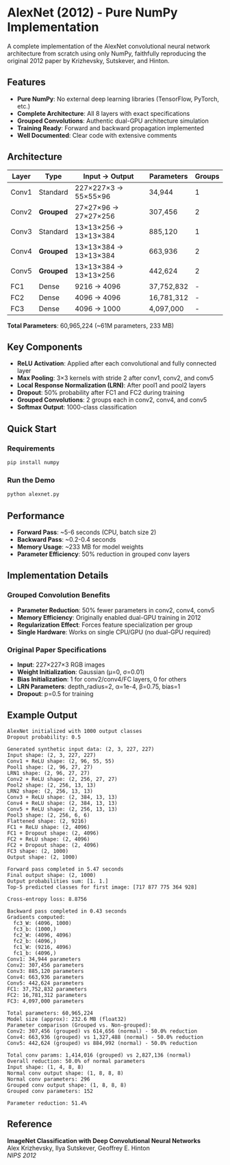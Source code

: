 # AlexNet (2012) - Pure NumPy Implementation

A complete implementation of the AlexNet convolutional neural network architecture from scratch using only NumPy, faithfully reproducing the original 2012 paper by Krizhevsky, Sutskever, and Hinton.

## Features

- **Pure NumPy**: No external deep learning libraries (TensorFlow, PyTorch, etc.)
- **Complete Architecture**: All 8 layers with exact specifications
- **Grouped Convolutions**: Authentic dual-GPU architecture simulation
- **Training Ready**: Forward and backward propagation implemented
- **Well Documented**: Clear code with extensive comments

## Architecture

| Layer | Type | Input → Output | Parameters | Groups |
|-------|------|----------------|------------|---------|
| Conv1 | Standard | 227×227×3 → 55×55×96 | 34,944 | 1 |
| Conv2 | **Grouped** | 27×27×96 → 27×27×256 | 307,456 | 2 |
| Conv3 | Standard | 13×13×256 → 13×13×384 | 885,120 | 1 |
| Conv4 | **Grouped** | 13×13×384 → 13×13×384 | 663,936 | 2 |
| Conv5 | **Grouped** | 13×13×384 → 13×13×256 | 442,624 | 2 |
| FC1 | Dense | 9216 → 4096 | 37,752,832 | - |
| FC2 | Dense | 4096 → 4096 | 16,781,312 | - |
| FC3 | Dense | 4096 → 1000 | 4,097,000 | - |

**Total Parameters**: 60,965,224 (~61M parameters, 233 MB)

## Key Components

- **ReLU Activation**: Applied after each convolutional and fully connected layer
- **Max Pooling**: 3×3 kernels with stride 2 after conv1, conv2, and conv5
- **Local Response Normalization (LRN)**: After pool1 and pool2 layers
- **Dropout**: 50% probability after FC1 and FC2 during training
- **Grouped Convolutions**: 2 groups each in conv2, conv4, and conv5
- **Softmax Output**: 1000-class classification

## Quick Start

### Requirements
```bash
pip install numpy
```

### Run the Demo
```bash
python alexnet.py
```

## Performance

- **Forward Pass**: ~5-6 seconds (CPU, batch size 2)
- **Backward Pass**: ~0.2-0.4 seconds  
- **Memory Usage**: ~233 MB for model weights
- **Parameter Efficiency**: 50% reduction in grouped conv layers

## Implementation Details

### Grouped Convolution Benefits
- **Parameter Reduction**: 50% fewer parameters in conv2, conv4, conv5
- **Memory Efficiency**: Originally enabled dual-GPU training in 2012
- **Regularization Effect**: Forces feature specialization per group
- **Single Hardware**: Works on single CPU/GPU (no dual-GPU required)

### Original Paper Specifications
- **Input**: 227×227×3 RGB images
- **Weight Initialization**: Gaussian (μ=0, σ=0.01)
- **Bias Initialization**: 1 for conv2/conv4/FC layers, 0 for others
- **LRN Parameters**: depth_radius=2, α=1e-4, β=0.75, bias=1
- **Dropout**: p=0.5 for training

## Example Output

```
AlexNet initialized with 1000 output classes
Dropout probability: 0.5

Generated synthetic input data: (2, 3, 227, 227)
Input shape: (2, 3, 227, 227)
Conv1 + ReLU shape: (2, 96, 55, 55)
Pool1 shape: (2, 96, 27, 27)
LRN1 shape: (2, 96, 27, 27)
Conv2 + ReLU shape: (2, 256, 27, 27)
Pool2 shape: (2, 256, 13, 13)
LRN2 shape: (2, 256, 13, 13)
Conv3 + ReLU shape: (2, 384, 13, 13)
Conv4 + ReLU shape: (2, 384, 13, 13)
Conv5 + ReLU shape: (2, 256, 13, 13)
Pool3 shape: (2, 256, 6, 6)
Flattened shape: (2, 9216)
FC1 + ReLU shape: (2, 4096)
FC1 + Dropout shape: (2, 4096)
FC2 + ReLU shape: (2, 4096)
FC2 + Dropout shape: (2, 4096)
FC3 shape: (2, 1000)
Output shape: (2, 1000)

Forward pass completed in 5.47 seconds
Final output shape: (2, 1000)
Output probabilities sum: [1. 1.]
Top-5 predicted classes for first image: [717 877 775 364 928]

Cross-entropy loss: 8.8756

Backward pass completed in 0.43 seconds
Gradients computed:
  fc3_W: (4096, 1000)
  fc3_b: (1000,)
  fc2_W: (4096, 4096)
  fc2_b: (4096,)
  fc1_W: (9216, 4096)
  fc1_b: (4096,)
Conv1: 34,944 parameters
Conv2: 307,456 parameters
Conv3: 885,120 parameters
Conv4: 663,936 parameters
Conv5: 442,624 parameters
FC1: 37,752,832 parameters
FC2: 16,781,312 parameters
FC3: 4,097,000 parameters

Total parameters: 60,965,224
Model size (approx): 232.6 MB (float32)
Parameter comparison (Grouped vs. Non-grouped):
Conv2: 307,456 (grouped) vs 614,656 (normal) - 50.0% reduction
Conv4: 663,936 (grouped) vs 1,327,488 (normal) - 50.0% reduction
Conv5: 442,624 (grouped) vs 884,992 (normal) - 50.0% reduction

Total conv params: 1,414,016 (grouped) vs 2,827,136 (normal)
Overall reduction: 50.0% of normal parameters
Input shape: (1, 4, 8, 8)
Normal conv output shape: (1, 8, 8, 8)
Normal conv parameters: 296
Grouped conv output shape: (1, 8, 8, 8)
Grouped conv parameters: 152

Parameter reduction: 51.4%
```

## Reference

**ImageNet Classification with Deep Convolutional Neural Networks**  
Alex Krizhevsky, Ilya Sutskever, Geoffrey E. Hinton  
*NIPS 2012*


